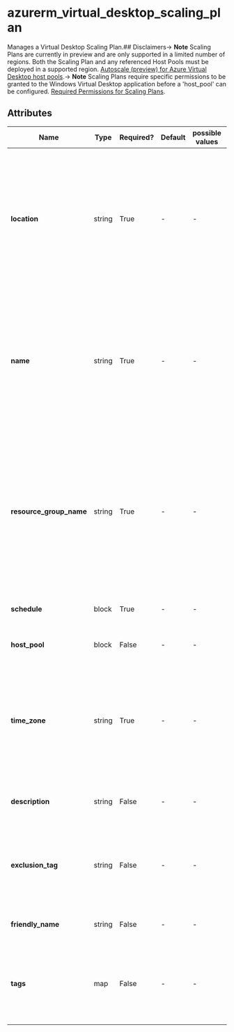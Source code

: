 # azurerm_virtual_desktop_scaling_plan

Manages a Virtual Desktop Scaling Plan.## Disclaimers-> **Note** Scaling Plans are currently in preview and are only supported in a limited number of regions. Both the Scaling Plan and any referenced Host Pools must be deployed in a supported region. [Autoscale (preview) for Azure Virtual Desktop host pools](https://docs.microsoft.com/azure/virtual-desktop/autoscale-scaling-plan).-> **Note** Scaling Plans require specific permissions to be granted to the Windows Virtual Desktop application before a 'host_pool' can be configured. [Required Permissions for Scaling Plans](https://docs.microsoft.com/azure/virtual-desktop/autoscale-scaling-plan#create-a-custom-rbac-role).

## Attributes

| Name | Type | Required? | Default  | possible values | Description |
| ---- | ---- | --------- | -------- | ----------- | ----------- |
| **location** | string | True | -  |  -  | The Azure Region where the Virtual Desktop Scaling Plan should exist. Changing this forces a new Virtual Desktop Scaling Plan to be created. | 
| **name** | string | True | -  |  -  | The name which should be used for this Virtual Desktop Scaling Plan . Changing this forces a new Virtual Desktop Scaling Plan to be created. | 
| **resource_group_name** | string | True | -  |  -  | The name of the Resource Group where the Virtual Desktop Scaling Plan should exist. Changing this forces a new Virtual Desktop Scaling Plan to be created. | 
| **schedule** | block | True | -  |  -  | One or more `schedule` blocks. | 
| **host_pool** | block | False | -  |  -  | One or more `host_pool` blocks. | 
| **time_zone** | string | True | -  |  -  | Specifies the Time Zone which should be used by the Scaling Plan for time based events, [the possible values are defined here](https://jackstromberg.com/2017/01/list-of-time-zones-consumed-by-azure/). | 
| **description** | string | False | -  |  -  | A description of the Scaling Plan. | 
| **exclusion_tag** | string | False | -  |  -  | The name of the tag associated with the VMs you want to exclude from autoscaling. | 
| **friendly_name** | string | False | -  |  -  | Friendly name of the Scaling Plan. | 
| **tags** | map | False | -  |  -  | A mapping of tags which should be assigned to the Virtual Desktop Scaling Plan . | 

